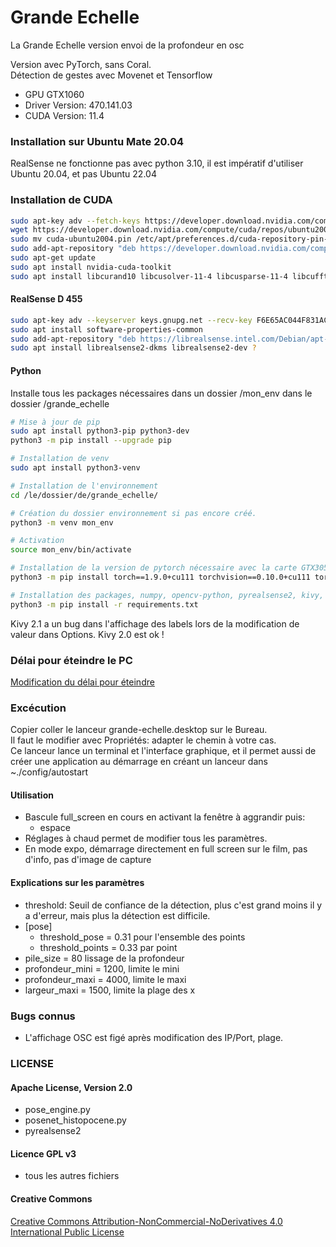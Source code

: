 # Grande Echelle

La Grande Echelle version envoi de la profondeur en osc

Version avec PyTorch, sans Coral.<br>
Détection de gestes avec Movenet et Tensorflow

* GPU GTX1060
* Driver Version: 470.141.03
* CUDA Version: 11.4

### Installation sur Ubuntu Mate 20.04
RealSense ne fonctionne pas avec python 3.10, il est impératif d'utiliser Ubuntu 20.04, et pas Ubuntu 22.04

### Installation de CUDA
``` bash
sudo apt-key adv --fetch-keys https://developer.download.nvidia.com/compute/cuda/repos/ubuntu2004/x86_64/3bf863cc.pub
wget https://developer.download.nvidia.com/compute/cuda/repos/ubuntu2004/x86_64/cuda-ubuntu2004.pin
sudo mv cuda-ubuntu2004.pin /etc/apt/preferences.d/cuda-repository-pin-600
sudo add-apt-repository "deb https://developer.download.nvidia.com/compute/cuda/repos/ubuntu2004/x86_64/ /"
sudo apt-get update
sudo apt install nvidia-cuda-toolkit
sudo apt install libcurand10 libcusolver-11-4 libcusparse-11-4 libcufft10
```

#### RealSense D 455
``` bash
sudo apt-key adv --keyserver keys.gnupg.net --recv-key F6E65AC044F831AC80A06380C8B3A55A6F3EFCDE || sudo apt-key adv --keyserver hkp://keyserver.ubuntu.com:80 --recv-key F6E65AC044F831AC80A06380C8B3A55A6F3EFCDE
sudo apt install software-properties-common
sudo add-apt-repository "deb https://librealsense.intel.com/Debian/apt-repo focal main" -u
sudo apt install librealsense2-dkms librealsense2-dev ?
```

#### Python
Installe tous les packages nécessaires dans un dossier /mon_env dans le dossier /grande_echelle
``` bash
# Mise à jour de pip
sudo apt install python3-pip python3-dev
python3 -m pip install --upgrade pip

# Installation de venv
sudo apt install python3-venv

# Installation de l'environnement
cd /le/dossier/de/grande_echelle/

# Création du dossier environnement si pas encore créé.
python3 -m venv mon_env

# Activation
source mon_env/bin/activate

# Installation de la version de pytorch nécessaire avec la carte GTX3050
python3 -m pip install torch==1.9.0+cu111 torchvision==0.10.0+cu111 torchaudio==0.9.0 -f https://download.pytorch.org/whl/torch_stable.html

# Installation des packages, numpy, opencv-python, pyrealsense2, kivy, ...
python3 -m pip install -r requirements.txt
```

Kivy 2.1 a un bug dans l'affichage des labels lors de la modification de valeur dans Options.
Kivy 2.0 est ok !

### Délai pour éteindre le PC
[Modification du délai pour éteindre](https://ressources.labomedia.org/la_grande_echelle#modification_du_delai_pour_eteindre_une_debian)

### Excécution
Copier coller le lanceur grande-echelle.desktop sur le Bureau.<br>
Il faut le modifier avec Propriétés: adapter le chemin à votre cas.<br>
Ce lanceur lance un terminal et l'interface graphique, et il permet aussi de créer une application au démarrage en créant un lanceur dans ~./config/autostart

#### Utilisation
* Bascule full_screen en cours en activant la fenêtre à aggrandir puis:
    * espace
* Réglages à chaud permet de modifier tous les paramètres.
* En mode expo, démarrage directement en full screen sur le film, pas d'info, pas d'image de capture

#### Explications sur les  paramètres
* threshold: Seuil de confiance de la détection, plus c'est grand moins il y a d'erreur, mais plus la détection est difficile.
* [pose]
    * threshold_pose = 0.31 pour l'ensemble des points
    * threshold_points = 0.33 par point
* pile_size = 80 lissage de la profondeur
* profondeur_mini = 1200, limite le mini
* profondeur_maxi = 4000, limite le maxi
* largeur_maxi = 1500, limite la plage des x

### Bugs connus
* L'affichage OSC est figé après modification des IP/Port, plage.

### LICENSE

#### Apache License, Version 2.0

* pose_engine.py
* posenet_histopocene.py
* pyrealsense2

#### Licence GPL v3

* tous les autres fichiers

#### Creative Commons

[Creative Commons Attribution-NonCommercial-NoDerivatives 4.0 International Public License](http://oer2go.org/mods/en-boundless/creativecommons.org/licenses/by-nc-nd/4.0/legalcode.html)
